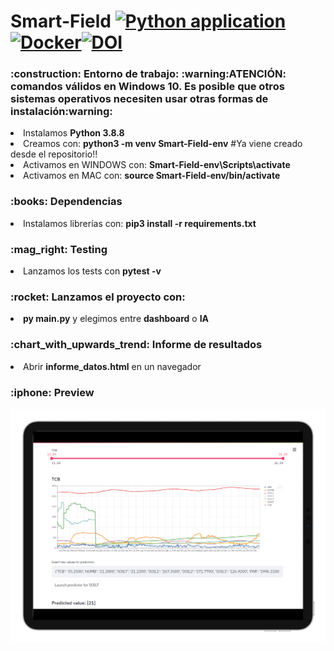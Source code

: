 # Smart-Field [![Python application](https://github.com/JonanOribe/Smart-Field/actions/workflows/python-app.yml/badge.svg?branch=main)](https://github.com/JonanOribe/Smart-Field/actions/workflows/python-app.yml)[![Docker](https://github.com/JonanOribe/Smart-Field/actions/workflows/docker-publish.yml/badge.svg?branch=main)](https://github.com/JonanOribe/Smart-Field/actions/workflows/docker-publish.yml)[![DOI](https://zenodo.org/badge/340150859.svg)](https://zenodo.org/badge/latestdoi/340150859)

<h3>:construction: Entorno de trabajo: :warning:ATENCIÓN: comandos válidos en Windows 10. Es posible que otros sistemas operativos necesiten usar otras formas de instalación:warning:</h3>
<li>Instalamos <b>Python 3.8.8</b></li> 
<li>Creamos con: <b>python3 -m venv Smart-Field-env</b> #Ya viene creado desde el repositorio!!</li> 
<li>Activamos en WINDOWS con: <b>Smart-Field-env\Scripts\activate</b></li>
<li>Activamos en MAC con: <b>source Smart-Field-env/bin/activate</b></li>
<h3>:books: Dependencias</h3>
<li>Instalamos librerías con: <b>pip3 install -r requirements.txt</b></li>
<h3>:mag_right: Testing</h3>
<li>Lanzamos los tests con <b>pytest -v</b></li>
<h3>:rocket: Lanzamos el proyecto con:</h3>
<li><b>py main.py</b> y elegimos entre <b>dashboard</b> o <b>IA</b></li>
<h3>:chart_with_upwards_trend: Informe de resultados</h3>
<li>Abrir <b>informe_datos.html</b> en un navegador</li>
<h3>:iphone: Preview</h3>

![alt text](https://github.com/JonanOribe/Smart-Field/blob/main/statics/dashboard2.png?raw=true)
